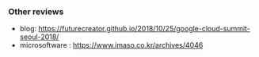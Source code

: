 ### Other reviews 
* blog: https://futurecreator.github.io/2018/10/25/google-cloud-summit-seoul-2018/
* microsoftware : https://www.imaso.co.kr/archives/4046
